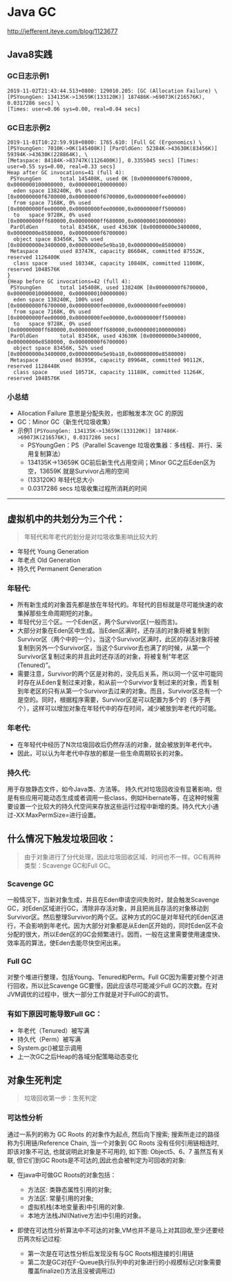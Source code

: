 # Java GC
http://jefferent.iteye.com/blog/1123677

## Java8实践
### GC日志示例1
```
2019-11-02T21:43:44.513+0800: 129010.205: [GC (Allocation Failure) \
[PSYoungGen: 134135K->13659K(133120K)] 187486K->69073K(216576K), 0.0317286 secs] \
[Times: user=0.06 sys=0.00, real=0.04 secs]
```
### GC日志示例2
```
2019-11-01T10:22:59.918+0800: 1765.610: [Full GC (Ergonomics) \
[PSYoungGen: 7010K->0K(145408K)] [ParOldGen: 52384K->43630K(83456K)] 59394K->43630K(228864K), \
[Metaspace: 84184K->83747K(1126400K)], 0.3355045 secs] [Times: user=0.55 sys=0.00, real=0.33 secs] 
Heap after GC invocations=41 (full 4):
 PSYoungGen      total 145408K, used 0K [0x00000000f6700000, 0x0000000100000000, 0x0000000100000000)
  eden space 138240K, 0% used [0x00000000f6700000,0x00000000f6700000,0x00000000fee00000)
  from space 7168K, 0% used [0x00000000fee00000,0x00000000fee00000,0x00000000ff500000)
  to   space 9728K, 0% used [0x00000000ff680000,0x00000000ff680000,0x0000000100000000)
 ParOldGen       total 83456K, used 43630K [0x00000000e3400000, 0x00000000e8580000, 0x00000000f6700000)
  object space 83456K, 52% used [0x00000000e3400000,0x00000000e5e9ba10,0x00000000e8580000)
 Metaspace       used 83747K, capacity 86604K, committed 87552K, reserved 1126400K
  class space    used 10334K, capacity 10848K, committed 11008K, reserved 1048576K
}
{Heap before GC invocations=42 (full 4):
 PSYoungGen      total 145408K, used 138240K [0x00000000f6700000, 0x0000000100000000, 0x0000000100000000)
  eden space 138240K, 100% used [0x00000000f6700000,0x00000000fee00000,0x00000000fee00000)
  from space 7168K, 0% used [0x00000000fee00000,0x00000000fee00000,0x00000000ff500000)
  to   space 9728K, 0% used [0x00000000ff680000,0x00000000ff680000,0x0000000100000000)
 ParOldGen       total 83456K, used 43630K [0x00000000e3400000, 0x00000000e8580000, 0x00000000f6700000)
  object space 83456K, 52% used [0x00000000e3400000,0x00000000e5e9ba10,0x00000000e8580000)
 Metaspace       used 86395K, capacity 89964K, committed 90112K, reserved 1128448K
  class space    used 10571K, capacity 11188K, committed 11264K, reserved 1048576K
```
### 小总结
- Allocation Failure 意思是分配失败，也即触发本次 GC 的原因
- GC：Minor GC（新生代垃圾收集）
- 示例1 `[PSYoungGen: 134135K->13659K(133120K)] 187486K->69073K(216576K), 0.0317286 secs]`
  - PSYoungGen：PS（Parallel Scavenge 垃圾收集器：多线程、并行、采用复制算法）
  - 134135K->13659K GC前后新生代占用空间；Minor GC之后Eden区为空，13659K 就是Survivor占用的空间
  - (133120K) 年轻代总大小
  - 0.0317286 secs 垃圾收集过程所消耗的时间


---

## 虚拟机中的共划分为三个代：
> 年轻代和年老代的划分是对垃圾收集影响比较大的

- 年轻代 Young Generation
- 年老点 Old Generation
- 持久代 Permanent Generation

### 年轻代:
- 所有新生成的对象首先都是放在年轻代的。年轻代的目标就是尽可能快速的收集掉那些生命周期短的对象。
- 年轻代分三个区。一个Eden区，两个Survivor区(一般而言)。
- 大部分对象在Eden区中生成。当Eden区满时，还存活的对象将被复制到Survivor区（两个中的一个），当这个Survivor区满时，此区的存活对象将被复制到另外一个Survivor区，当这个Survivor去也满了的时候，从第一个Survivor区复制过来的并且此时还存活的对象，将被复制“年老区(Tenured)”。
- 需要注意，Survivor的两个区是对称的，没先后关系，所以同一个区中可能同时存在从Eden复制过来对象，和从前一个Survivor复制过来的对象，而复制到年老区的只有从第一个Survivor去过来的对象。而且，Survivor区总有一个是空的。同时，根据程序需要，Survivor区是可以配置为多个的（多于两个），这样可以增加对象在年轻代中的存在时间，减少被放到年老代的可能。

### 年老代:
- 在年轻代中经历了N次垃圾回收后仍然存活的对象，就会被放到年老代中。
- 因此，可以认为年老代中存放的都是一些生命周期较长的对象。

### 持久代:
用于存放静态文件，如今Java类、方法等。
持久代对垃圾回收没有显著影响，但是有些应用可能动态生成或者调用一些class，例如Hibernate等，在这种时候需要设置一个比较大的持久代空间来存放这些运行过程中新增的类。持久代大小通过-XX:MaxPermSize=<N>进行设置。


## 什么情况下触发垃圾回收：
> 由于对象进行了分代处理，因此垃圾回收区域、时间也不一样。GC有两种类型：Scavenge GC和Full GC。

### Scavenge GC
一般情况下，当新对象生成，并且在Eden申请空间失败时，就会触发Scavenge GC，对Eden区域进行GC，清除非存活对象，并且把尚且存活的对象移动到Survivor区。然后整理Survivor的两个区。这种方式的GC是对年轻代的Eden区进行，不会影响到年老代。因为大部分对象都是从Eden区开始的，同时Eden区不会分配的很大，所以Eden区的GC会频繁进行。因而，一般在这里需要使用速度快、效率高的算法，使Eden去能尽快空闲出来。

### Full GC
对整个堆进行整理，包括Young、Tenured和Perm。Full GC因为需要对整个对进行回收，所以比Scavenge GC要慢，因此应该尽可能减少Full GC的次数。在对JVM调优的过程中，很大一部分工作就是对于FullGC的调节。

### 有如下原因可能导致Full GC：

- 年老代（Tenured）被写满
- 持久代（Perm）被写满
- System.gc()被显示调用
- 上一次GC之后Heap的各域分配策略动态变化

## 对象生死判定
> 垃圾回收第一步：生死判定

### 可达性分析
通过一系列的称为 GC Roots 的对象作为起点, 然后向下搜索; 搜索所走过的路径称为引用链/Reference Chain, 当一个对象到 GC Roots 没有任何引用链相连时, 即该对象不可达, 也就说明此对象是不可用的, 如下图: Object5、6、7 虽然互有关联, 但它们到GC Roots是不可达的,因此也会被判定为可回收的对象:

- 在java中可做GC Roots的对象包括：
    - 方法区: 类静态属性引用的对象;
    - 方法区: 常量引用的对象;
    - 虚拟机栈(本地变量表)中引用的对象.
    - 本地方法栈JNI(Native方法)中引用的对象。

- 即使在可达性分析算法中不可达的对象,VM也并不是马上对其回收,至少还要经历两次标记过程: 
    - 第一次是在可达性分析后发现没有与GC Roots相连接的引用链
    - 第二次是GC对在F-Queue执行队列中的对象进行的小规模标记(对象需要覆盖finalize()方法且没被调用过)

